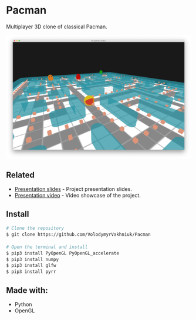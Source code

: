 # Pacman
Multiplayer 3D clone of classical Pacman.

![preview](https://raw.githubusercontent.com/mjstest/orgb5/5e1a92aef9b5b92042b1a9d5e5428efb/pacman.png)

## Related
- [Presentation slides](https://docs.google.com/presentation/d/1707LMlCcuWNO_rAhj0ZZwcw_gRwvyscWCag-se6P1ik/edit?usp=sharing) - Project presentation slides.
- [Presentation video](https://youtu.be/9IkYypi8o9U) - Video showcase of the project.


## Install
``` bash
# Clone the repository
$ git clone https://github.com/VolodymyrVakhniuk/Pacman

# Open the terminal and install
$ pip3 install PyOpenGL PyOpenGL_accelerate
$ pip3 install numpy
$ pip3 install glfw
$ pip3 install pyrr
```

## Made with:
- Python
- OpenGL
